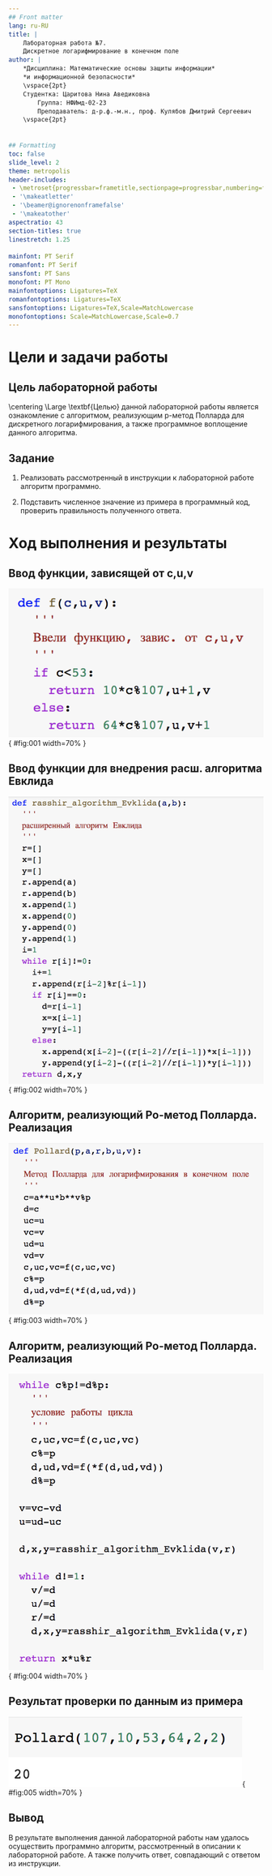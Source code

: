 ```yaml
---
## Front matter
lang: ru-RU
title: |
    Лабораторная работа №7.  
    Дискретное логарифмирование в конечном поле
author: |
    *Дисциплина: Математические основы защиты информации*  
    *и информационной безопасности*  
    \vspace{2pt}
    Студентка: Царитова Нина Аведиковна  
		Группа: НФИмд-02-23  
		Преподаватель: д-р.ф.-м.н., проф. Кулябов Дмитрий Сергеевич
    \vspace{2pt}


## Formatting
toc: false
slide_level: 2
theme: metropolis
header-includes:
 - \metroset{progressbar=frametitle,sectionpage=progressbar,numbering=fraction}
 - '\makeatletter'
 - '\beamer@ignorenonframefalse'
 - '\makeatother'
aspectratio: 43
section-titles: true
linestretch: 1.25

mainfont: PT Serif
romanfont: PT Serif
sansfont: PT Sans
monofont: PT Mono
mainfontoptions: Ligatures=TeX
romanfontoptions: Ligatures=TeX
sansfontoptions: Ligatures=TeX,Scale=MatchLowercase
monofontoptions: Scale=MatchLowercase,Scale=0.7
---
```


# Цели и задачи работы

## Цель лабораторной работы

\centering \Large \textbf{Целью} данной лабораторной работы является ознакомление с алгоритмом, реализующим p-метод Полларда для дискретного логарифмирования, а также программное воплощение данного алгоритма.

## Задание

1. Реализовать рассмотренный в инструкции к лабораторной работе алгоритм программно.

2. Подставить численное значение из примера в программный код, проверить правильность полученного ответа.

# Ход выполнения и результаты

## Ввод функции, зависящей от c,u,v

![Вспомогательная функция, зависящая от c,u,v ](image/1.png){ #fig:001 width=70% }

## Ввод функции для внедрения расш. алгоритма Евклида

![Вспомогательная функция. Расширенный алгоритм Евклида](image/2.png){ #fig:002 width=70% }

## Алгоритм, реализующий Po-метод Полларда. Реализация

![Реализация алгоритма Po-метода Полларда для логарифмирования](image/3.png){ #fig:003 width=70% }

## Алгоритм, реализующий Po-метод Полларда. Реализация

![Реализация алгоритма Po-метода Полларда для логарифмирования](image/4.png){ #fig:004 width=70% }

## Результат проверки по данным из примера

![Результат реализации Po-метода Полларда на примере](image/r1.png){ #fig:005 width=70% }

## Вывод

В результате выполнения данной лабораторной работы нам удалось осуществить программно алгоритм, рассмотренный в описании к лабораторной работе. А также получить ответ, совпадающий с ответом из инструкции.

